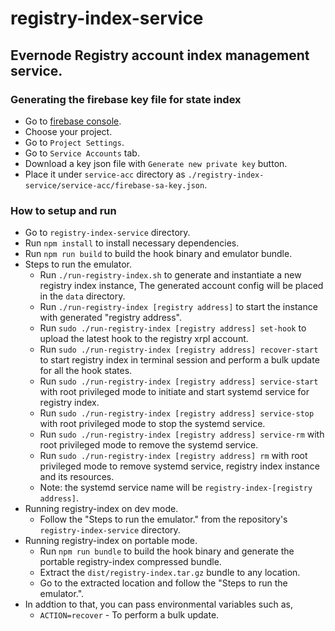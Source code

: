# registry-index-service
## Evernode Registry account index management service.

### Generating the firebase key file for state index
- Go to [firebase console](https://console.firebase.google.com).
- Choose your project.
- Go to `Project Settings`.
- Go to `Service Accounts` tab.
- Download a key json file with `Generate new private key` button.
- Place it under `service-acc` directory as `./registry-index-service/service-acc/firebase-sa-key.json`.

### How to setup and run
- Go to `registry-index-service` directory.
- Run `npm install` to install necessary dependencies.
- Run `npm run build` to build the hook binary and emulator bundle.
- Steps to run the emulator.
  - Run `./run-registry-index.sh` to generate and instantiate a new registry index instance, The generated account config will be placed in the `data` directory.
  - Run `./run-registry-index [registry address]` to start the instance with generated "registry address".
  - Run `sudo ./run-registry-index [registry address] set-hook` to upload the latest hook to the registry xrpl account.
  - Run `sudo ./run-registry-index [registry address] recover-start` to start registry index in terminal session and perform a bulk update for all the hook states.
  - Run `sudo ./run-registry-index [registry address] service-start` with root privileged mode to initiate and start systemd service for registry index.
  - Run `sudo ./run-registry-index [registry address] service-stop` with root privileged mode to stop the systemd service.
  - Run `sudo ./run-registry-index [registry address] service-rm` with root privileged mode to remove the systemd service.
  - Run `sudo ./run-registry-index [registry address] rm` with root privileged mode to remove systemd service, registry index instance and its resources.
  - Note: the systemd service name will be `registry-index-[registry address]`.
- Running registry-index on dev mode.
  - Follow the "Steps to run the emulator." from the repository's `registry-index-service` directory.
- Running registry-index on portable mode.
  - Run `npm run bundle` to build the hook binary and generate the portable registry-index compressed bundle.
  - Extract the `dist/registry-index.tar.gz` bundle to any location.
  - Go to the extracted location and follow the "Steps to run the emulator.".
- In addtion to that, you can pass environmental variables such as,
  - `ACTION=recover` - To perform a bulk update.
